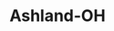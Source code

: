 ---
title: Ashland-OH
slug: ashland-oh
f_state:
- cms/state/ohio.md
f_locations:
- cms/payday-loan/advance-america-2142.md
- cms/payday-loan/american-payroll-advance-4340.md
- cms/payday-loan/american-payroll-advance-4344.md
- cms/payday-loan/cashland-9197.md
- cms/payday-loan/cashland-financial-services-9372.md
- cms/payday-loan/lightning-fast-cash-20406.md
- cms/payday-loan/lightning-fast-cash-20408.md
- cms/payday-loan/national-cash-advance-22586.md
- cms/payday-loan/national-cash-advance-22617.md
updated-on: '2024-05-30T13:41:28.615Z'
created-on: '2024-05-30T13:41:28.615Z'
published-on: '2024-05-30T13:54:32.469Z'
f_city: Ashland
layout: '[city].html'
tags: city
---